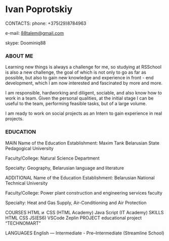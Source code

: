 # Ivan Poprotskiy

CONTACTS:
phone: +375(29)8784963 

e-mail: 88talem@gmail.com

skype: Doominiq88

### ABOUT ME
Learning new things is always a challenge for me, so studying at RSSchool is also a new challenge, the goal of which is not only to go as far as possible, but also to gain new knowledge and experience in front - end development, which I am now interested and fascinated by more and more.

I am responsible, hardworking and diligent, sociable, and also know how to work in a team. 
Given the personal qualities, at the initial stage I can be useful to the team, performing feasible tasks, but of a large volume.

I am ready to work on social projects as an Intern to gain experience in real projects.

### EDUCATION
MAIN
Name of the Education Establishment: Maxim Tank Belarusian State Pedagogical University

Faculty/College: Natural Science Department

Specialty: Geography, Belarusian language and literature

ADDITIONAL
Name of the Education Establishment: Belarusian National Technical University

Faculty/College: Power plant construction and engineering services faculty

Specialty: Heat and Gas Supply, Air-Conditioning and Air Protection

COURSES
HTML и CSS (HTML Academy)
Java Script (IT Academy)
SKILLS
HTML
CSS
JS(ES6)
VSCode
Zeplin
PROJECT
educational project “TECHNOMART”

LANGUAGES
English — Intermediate - Pre–Intermediate (Streamline School)